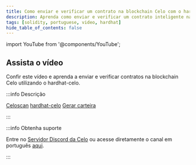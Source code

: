 ```yaml
---
title: Como enviar e verificar um contrato na blockchain Celo com o hardhat-celo
description: Aprenda como enviar e verificar um contrato inteligente na blockchain Celo
tags: [solidity, portuguese, video, hardhat]
hide_table_of_contents: false
---
```


import YouTube from '@components/YouTube';

## Assista o vídeo

Confir este vídeo e aprenda a enviar e verificar contratos na blockchain Celo utilizando o hardhat-celo.

<YouTube videoId="qLLUDh85RAQ"/>

:::info Descrição

[Celoscan](https://celoscan.io/)
[hardhat-celo](https://www.npmjs.com/package/hardhat-celo)
[Gerar carteira](https://piyopiyo.medium.com/how-to-generate-ethereum-wallet-with-ethers-js-d0ef74eadfd8)

:::

:::info Obtenha suporte

Entre no [Servidor Discord da Celo](https://chat.celo.org/) ou acesse diretamente o canal em português
[aqui](https://discord.com/channels/600834479145353243/956679819406491708).

:::
